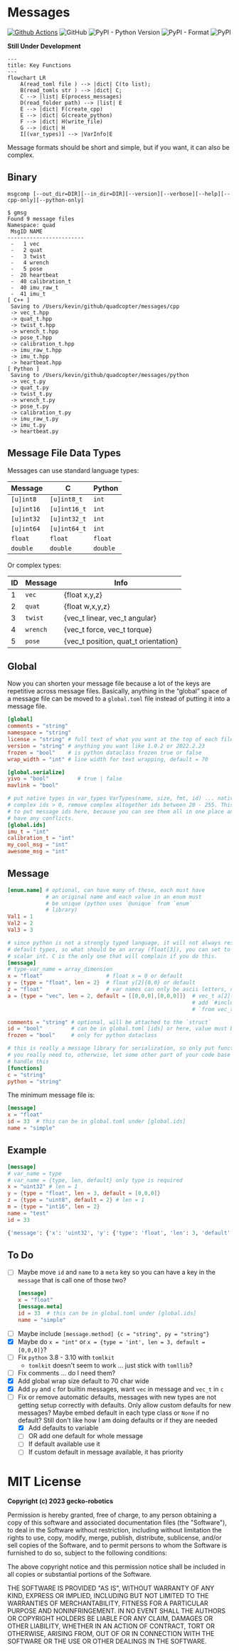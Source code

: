 # Messages
[![Github Actions](https://github.com/gecko-robotics/messages/actions/workflows/python.yml/badge.svg)](https://github.com/gecko-robotics/messages/actions/workflows/python.yml)
![GitHub](https://img.shields.io/github/license/gecko-robotics/messages)
![PyPI - Python Version](https://img.shields.io/pypi/pyversions/gecko_messages.svg)
![PyPI - Format](https://img.shields.io/pypi/format/gecko_messages.svg)
![PyPI](https://img.shields.io/pypi/v/gecko_messages.svg)

**Still Under Development**

```mermaid
---
title: Key Functions
---
flowchart LR
    A(read_toml file ) --> |dict| C(to list);
    B(read_tomls str ) --> |dict| C;
    C --> |list| E(process_messages)
    D(read_folder path) --> |list| E
    E --> |dict| F(create_cpp)
    E --> |dict| G(create_python)
    F --> |dict| H(write_file)
    G --> |dict| H
    I[(var_types)] --> |VarInfo|E
```

Message formats should be short and simple, but if you want, it can also be complex.

## Binary

```
msgcomp [--out_dir=DIR][--in_dir=DIR][--version][--verbose][--help][--cpp-only][--python-only]
```

```
$ gmsg 
Found 9 message files
Namespace: quad
 MsgID NAME
------------------------
 -   1 vec
 -   2 quat
 -   3 twist
 -   4 wrench
 -   5 pose
 -  20 heartbeat
 -  40 calibration_t
 -  40 imu_raw_t
 -  41 imu_t
[ C++ ]
 Saving to /Users/kevin/github/quadcopter/messages/cpp
 -> vec_t.hpp
 -> quat_t.hpp
 -> twist_t.hpp
 -> wrench_t.hpp
 -> pose_t.hpp
 -> calibration_t.hpp
 -> imu_raw_t.hpp
 -> imu_t.hpp
 -> heartbeat.hpp
[ Python ]
 Saving to /Users/kevin/github/quadcopter/messages/python
 -> vec_t.py
 -> quat_t.py
 -> twist_t.py
 -> wrench_t.py
 -> pose_t.py
 -> calibration_t.py
 -> imu_raw_t.py
 -> imu_t.py
 -> heartbeat.py
```

## Message File Data Types

Messages can use standard language types:

| Message    | C            | Python   |
|------------|--------------|----------|
| `[u]int8`  | `[u]int8_t`  | `int`    |
| `[u]int16` | `[u]int16_t` | `int`    |
| `[u]int32` | `[u]int32_t` | `int`    |
| `[u]int64` | `[u]int64_t` | `int`    |
| `float`    | `float`      | `float`  |
| `double`   | `double`     | `double` |

Or complex types:

| ID | Message  | Info                             |
|----|----------|----------------------------------|
| 1  | `vec`    | {float x,y,z}
| 2  | `quat`   | {float w,x,y,z}
| 3  | `twist`  | {vec_t linear, vec_t angular}
| 4  | `wrench` | {vec_t force, vec_t torque}
| 5  | `pose`   | {vec_t position, quat_t orientation}


## Global

Now you can shorten your message file because a lot of the keys are repetitive across
message files. Basically, anything in the “global” space of a message file can be moved
to a `global.toml` file instead of putting it into a message file.

```toml
[global]
comments = "string"
namespace = "string"
license = "string" # full text of what you want at the top of each file
version = "string" # anything you want like 1.0.2 or 2022.2.23
frozen = "bool"    # is python dataclass frozen true or false
wrap_width = "int" # line width for text wrapping, default = 70

[global.serialize]
yivo = "bool"         # true | false
mavlink = "bool"

# put native types in var_types VarTypes(name, size, fmt, id) ... native ids = 0,
# complex ids > 0, remove complex altogether ids between 20 - 255. This is nice
# to put message ids here, because you can see them all in one place and know you don’t
# have any conflicts.
[global.ids]
imu_t = "int"
calibration_t = "int"
my_cool_msg = "int"
awesome_msg = "int"
```

## Message

```toml
[enum.name] # optional, can have many of these, each must have
            # an original name and each value in an enum must
            # be unique (python uses `@unique` from `enum`
            # library)
Val1 = 1
Val2 = 2
Val3 = 3

# since python is not a strongly typed language, it will not always respect
# default types, so what should be an array (float[3]), you can set to a
# scalar int. C is the only one that will complain if you do this.
[message]
# type-var_name = array_dimension
x = "float"                    # float x = 0 or default
y = {type = "float", len = 2}  # float y[2]{0,0} or default
z = "float"                    # var names can only be ascii letters, numbers and -
a = {type = "vec", len = 2, default = [[0,0,0],[0,0,0]]}  # vec_t a[2]{{0,0,0},{0,0,0}}
                                                          # add `#include “vec_t.hpp”` and
                                                          # `from vec_t import *` when generated

comments = "string" # optional, will be attached to the `struct`
id = "bool"         # can be in global.toml [ids] or here, value must be between 20 - 255
frozen = "bool"     # only for python dataclass

# this is really a message library for serialization, so only put functions if
# you really need to, otherwise, let some other part of your code base
# handle this
[functions]
c = "string"
python = "string"
```

The minimum message file is:

```toml
[message]
x = "float"
id = 33  # this can be in global.toml under [global.ids]
name = "simple"
```

## Example

```toml
[message]
# var_name = type
# var_name = {type, len, default} only type is required
x = "uint32" # len = 1
y = {type = "float", len = 3, default = [0,0,0]}
z = {type = "uint8", default = 2} # len = 1
m = {type = "int16", len = 2}
name = "test"
id = 33
```

```python
{'message': {'x': 'uint32', 'y': {'type': 'float', 'len': 3, 'default': [0, 0, 0]}, 'z': {'type': 'uint8', 'default': 2}, 'm': {'type': 'int16', 'len': 2}, 'name': 'test', 'id': 33}}
```

## To Do

- [ ] Maybe move `id` and `name` to a `meta` key so you can have a key
    in the `message` that is call one of those two?
    ```toml
    [message]
    x = "float"
    [message.meta]
    id = 33  # this can be in global.toml under [global.ids]
    name = "simple"
    ```
- [ ] Maybe include `[message.method] {c = "string", py = "string"}`
- [x] Maybe do `x = "int"` or `x = {type = 'int', len = 3, default = [0,0,0]}`?
- [ ] Fix `python` 3.8 - 3.10 with `tomlkit`
    - `tomlkit` doesn't seem to work ... just stick with `tomllib`?
- [ ] Fix comments ... do I need them?
- [x] Add global wrap size default to 70 char wide
- [x] Add `py` and `c` for builtin messages, want `vec` in message and `vec_t` in `c`
- [ ] Fix or remove automatic defaults, messages with new types are not
      getting setup correctly with defaults. Only allow custom defaults
      for new messages? Maybe embed default in each type class or `None`
      if no default? Still don't like how I am doing defaults or if they are
      needed
    - [x] Add defaults to variable
    - [ ] OR add one default for whole message
    - [ ] If default available use it
    - [ ] If custom default in message available, it has priority

# MIT License

**Copyright (c) 2023 gecko-robotics**

Permission is hereby granted, free of charge, to any person obtaining a copy
of this software and associated documentation files (the "Software"), to deal
in the Software without restriction, including without limitation the rights
to use, copy, modify, merge, publish, distribute, sublicense, and/or sell
copies of the Software, and to permit persons to whom the Software is
furnished to do so, subject to the following conditions:

The above copyright notice and this permission notice shall be included in all
copies or substantial portions of the Software.

THE SOFTWARE IS PROVIDED "AS IS", WITHOUT WARRANTY OF ANY KIND, EXPRESS OR
IMPLIED, INCLUDING BUT NOT LIMITED TO THE WARRANTIES OF MERCHANTABILITY,
FITNESS FOR A PARTICULAR PURPOSE AND NONINFRINGEMENT. IN NO EVENT SHALL THE
AUTHORS OR COPYRIGHT HOLDERS BE LIABLE FOR ANY CLAIM, DAMAGES OR OTHER
LIABILITY, WHETHER IN AN ACTION OF CONTRACT, TORT OR OTHERWISE, ARISING FROM,
OUT OF OR IN CONNECTION WITH THE SOFTWARE OR THE USE OR OTHER DEALINGS IN THE
SOFTWARE.
